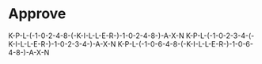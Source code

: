 # Approve
K-P-L-(-1-0-2-4-8-(-K-I-L-L-E-R-)-1-0-2-4-8-)-A-X-N
K-P-L-(-1-0-2-3-4-(-K-I-L-L-E-R-)-1-0-2-3-4-)-A-X-N
K-P-L-(-1-0-6-4-8-(-K-I-L-L-E-R-)-1-0-6-4-8-)-A-X-N
